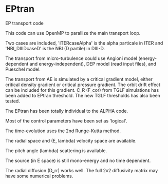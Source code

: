 # EPtran
EP transport code

This code can use OpenMP to parallize the main transport loop.

Two cases are included, 'ITERcaseAlpha' is the alpha particale in ITER 
and 'NBI_DIIIDcaseD' is the NBI (D partile) in DIII-D. 

The transport from micro-turbulence could use 
Angioni model (energy-dependent and energy-independent), 
DEP model (read input files), and Pueschel model.

The transport from AE is simulated by a critical gradient model, 
either critical density gradient or critical pressure gradient. 
The orbit drift effect can be included for this gradient.
C_R (F_cor) from TGLF simulations has been added to EPtran threshold. 
The new TGLF thresholds has also been tested.

The EPtran has been totally individual to the ALPHA code.

Most of the control parameters have been set as 'logical'.

The time-evolution uses the 2nd Runge-Kutta method.

The radial space and (E, lambda) velocity space are available.

The pitch angle (lambda) scattering is available.

The source (in E space) is still mono-energy and no time dependent.

The radial diffusion (D_rr) works well. 
The full 2x2 diffusivity matrix may have some numerical problems.
